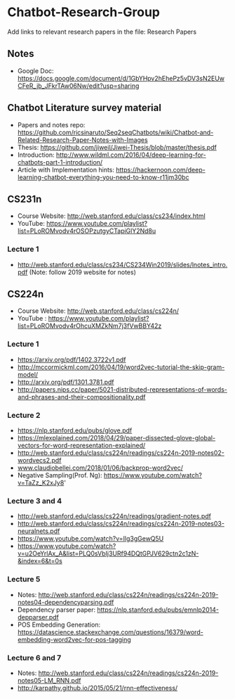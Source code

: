 # Chatbot-Research-Group

Add links to relevant research papers in the file: Research Papers

## Notes

- Google Doc: https://docs.google.com/document/d/1GbYHpv2hEhePz5vDV3sN2EUwCFeR_jb_JFkrTAw06Nw/edit?usp=sharing

## Chatbot Literature survey material

- Papers and notes repo: https://github.com/ricsinaruto/Seq2seqChatbots/wiki/Chatbot-and-Related-Research-Paper-Notes-with-Images
- Thesis: https://github.com/jiweil/Jiwei-Thesis/blob/master/thesis.pdf
- Introduction: http://www.wildml.com/2016/04/deep-learning-for-chatbots-part-1-introduction/
- Article with Implementation hints: https://hackernoon.com/deep-learning-chatbot-everything-you-need-to-know-r11jm30bc

## CS231n

- Course Website: http://web.stanford.edu/class/cs234/index.html
- YouTube: https://www.youtube.com/playlist?list=PLoROMvodv4rOSOPzutgyCTapiGlY2Nd8u

### Lecture 1

- http://web.stanford.edu/class/cs234/CS234Win2019/slides/lnotes_intro.pdf (Note: follow 2019 website for notes)

## CS224n

- Course Website: http://web.stanford.edu/class/cs224n/
- YouTube : https://www.youtube.com/playlist?list=PLoROMvodv4rOhcuXMZkNm7j3fVwBBY42z

### Lecture 1

- https://arxiv.org/pdf/1402.3722v1.pdf
- http://mccormickml.com/2016/04/19/word2vec-tutorial-the-skip-gram-model/
- http://arxiv.org/pdf/1301.3781.pdf
- http://papers.nips.cc/paper/5021-distributed-representations-of-words-and-phrases-and-their-compositionality.pdf

### Lecture 2

- https://nlp.stanford.edu/pubs/glove.pdf
- https://mlexplained.com/2018/04/29/paper-dissected-glove-global-vectors-for-word-representation-explained/
- http://web.stanford.edu/class/cs224n/readings/cs224n-2019-notes02-wordvecs2.pdf
- www.claudiobellei.com/2018/01/06/backprop-word2vec/
- Negative Sampling(Prof. Ng): https://www.youtube.com/watch?v=TaZz_K2xJy8'

### Lecture 3 and 4

- http://web.stanford.edu/class/cs224n/readings/gradient-notes.pdf
- http://web.stanford.edu/class/cs224n/readings/cs224n-2019-notes03-neuralnets.pdf
- https://www.youtube.com/watch?v=Ilg3gGewQ5U
- https://www.youtube.com/watch?v=u2OeYrlAx_A&list=PLQ0sVbIj3URf94DQtGPJV629ctn2c1zN-&index=6&t=0s

### Lecture 5

- Notes: http://web.stanford.edu/class/cs224n/readings/cs224n-2019-notes04-dependencyparsing.pdf
- Dependency parser paper: https://nlp.stanford.edu/pubs/emnlp2014-depparser.pdf
- POS Embedding Generation: https://datascience.stackexchange.com/questions/16379/word-embedding-word2vec-for-pos-tagging

### Lecture 6 and 7

- Notes: http://web.stanford.edu/class/cs224n/readings/cs224n-2019-notes05-LM_RNN.pdf
- http://karpathy.github.io/2015/05/21/rnn-effectiveness/

